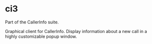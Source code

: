 # ci3

Part of the CallerInfo suite.

Graphical client for CallerInfo. Display information about a new call in a
highly customizable popup window.
